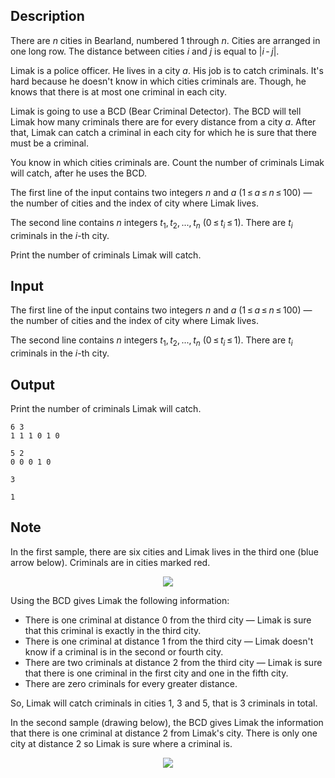 ## Description

<div><p>There are <span class="tex-span"><i>n</i></span> cities in Bearland, numbered <span class="tex-span">1</span> through <span class="tex-span"><i>n</i></span>. Cities are arranged in one long row. The distance between cities <span class="tex-span"><i>i</i></span> and <span class="tex-span"><i>j</i></span> is equal to <span class="tex-span">|<i>i</i> - <i>j</i>|</span>.</p><p>Limak is a police officer. He lives in a city <span class="tex-span"><i>a</i></span>. His job is to catch criminals. It's hard because he doesn't know in which cities criminals are. Though, he knows that there is <span class="tex-font-style-bf">at most one</span> criminal in each city.</p><p>Limak is going to use a BCD (Bear Criminal Detector). The BCD will tell Limak how many criminals there are for every distance from a city <span class="tex-span"><i>a</i></span>. After that, Limak can catch a criminal in each city for which he <span class="tex-font-style-bf">is sure</span> that there must be a criminal.</p><p>You know in which cities criminals are. Count the number of criminals Limak will catch, after he uses the BCD.</p></div><div class="input-specification"><p>The first line of the input contains two integers <span class="tex-span"><i>n</i></span> and <span class="tex-span"><i>a</i></span> (<span class="tex-span">1 ≤ <i>a</i> ≤ <i>n</i> ≤ 100</span>)&nbsp;— the number of cities and the index of city where Limak lives.</p><p>The second line contains <span class="tex-span"><i>n</i></span> integers <span class="tex-span"><i>t</i><sub class="lower-index">1</sub>, <i>t</i><sub class="lower-index">2</sub>, ..., <i>t</i><sub class="lower-index"><i>n</i></sub></span> (<span class="tex-span">0 ≤ <i>t</i><sub class="lower-index"><i>i</i></sub> ≤ 1</span>). There are <span class="tex-span"><i>t</i><sub class="lower-index"><i>i</i></sub></span> criminals in the <span class="tex-span"><i>i</i></span>-th city.</p></div><div class="output-specification"><p>Print the number of criminals Limak will catch.</p></div>

## Input

<p>The first line of the input contains two integers <span class="tex-span"><i>n</i></span> and <span class="tex-span"><i>a</i></span> (<span class="tex-span">1 ≤ <i>a</i> ≤ <i>n</i> ≤ 100</span>)&nbsp;— the number of cities and the index of city where Limak lives.</p><p>The second line contains <span class="tex-span"><i>n</i></span> integers <span class="tex-span"><i>t</i><sub class="lower-index">1</sub>, <i>t</i><sub class="lower-index">2</sub>, ..., <i>t</i><sub class="lower-index"><i>n</i></sub></span> (<span class="tex-span">0 ≤ <i>t</i><sub class="lower-index"><i>i</i></sub> ≤ 1</span>). There are <span class="tex-span"><i>t</i><sub class="lower-index"><i>i</i></sub></span> criminals in the <span class="tex-span"><i>i</i></span>-th city.</p>

## Output

<p>Print the number of criminals Limak will catch.</p>





```input1
6 3
1 1 1 0 1 0

```




```input2
5 2
0 0 0 1 0

```




```output1
3

```




```output2
1

```



## Note

<p>In the first sample, there are six cities and Limak lives in the third one (blue arrow below). Criminals are in cities marked red.</p><center> <img class="tex-graphics" src="file://ZFr5mmge.png" style="max-width: 100.0%;max-height: 100.0%;"> </center><p>Using the BCD gives Limak the following information:</p><ul> <li> There is one criminal at distance <span class="tex-span">0</span> from the third city&nbsp;— Limak is sure that this criminal is exactly in the third city. </li><li> There is one criminal at distance <span class="tex-span">1</span> from the third city&nbsp;— Limak doesn't know if a criminal is in the second or fourth city. </li><li> There are two criminals at distance <span class="tex-span">2</span> from the third city&nbsp;— Limak is sure that there is one criminal in the first city and one in the fifth city. </li><li> There are zero criminals for every greater distance. </li></ul><p>So, Limak will catch criminals in cities <span class="tex-span">1</span>, <span class="tex-span">3</span> and <span class="tex-span">5</span>, that is <span class="tex-span">3</span> criminals in total.</p><p>In the second sample (drawing below), the BCD gives Limak the information that there is one criminal at distance <span class="tex-span">2</span> from Limak's city. There is only one city at distance <span class="tex-span">2</span> so Limak is sure where a criminal is.</p><center> <img class="tex-graphics" src="file://gCbioo0c.png" style="max-width: 100.0%;max-height: 100.0%;"> </center>
